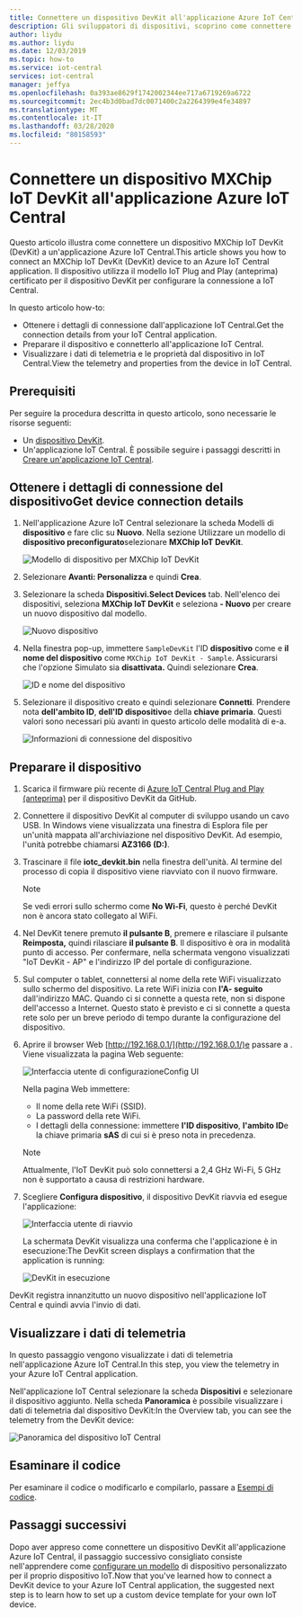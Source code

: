 ```yaml
---
title: Connettere un dispositivo DevKit all'applicazione Azure IoT Central | Microsoft Docs
description: Gli sviluppatori di dispositivi, scoprino come connettere un dispositivo MXChip IoT DevKit all'applicazione Azure IoT Central usando Plug and Play IoT (anteprima).
author: liydu
ms.author: liydu
ms.date: 12/03/2019
ms.topic: how-to
ms.service: iot-central
services: iot-central
manager: jeffya
ms.openlocfilehash: 0a393ae8629f1742002344ee717a6719269a6722
ms.sourcegitcommit: 2ec4b3d0bad7dc0071400c2a2264399e4fe34897
ms.translationtype: MT
ms.contentlocale: it-IT
ms.lasthandoff: 03/28/2020
ms.locfileid: "80158593"
---
```

# <a name="connect-an-mxchip-iot-devkit-device-to-your-azure-iot-central-application"></a>Connettere un dispositivo MXChip IoT DevKit all'applicazione Azure IoT Central

Questo articolo illustra come connettere un dispositivo MXChip IoT DevKit (DevKit) a un'applicazione Azure IoT Central.This article shows you how to connect an MXChip IoT DevKit (DevKit) device to an Azure IoT Central application. Il dispositivo utilizza il modello IoT Plug and Play (anteprima) certificato per il dispositivo DevKit per configurare la connessione a IoT Central.

In questo articolo how-to:

- Ottenere i dettagli di connessione dall'applicazione IoT Central.Get the connection details from your IoT Central application.
- Preparare il dispositivo e connetterlo all'applicazione IoT Central.
- Visualizzare i dati di telemetria e le proprietà dal dispositivo in IoT Central.View the telemetry and properties from the device in IoT Central.

## <a name="prerequisites"></a>Prerequisiti

Per seguire la procedura descritta in questo articolo, sono necessarie le risorse seguenti:

- Un [dispositivo DevKit](https://aka.ms/iot-devkit-purchase).
- Un'applicazione IoT Central. È possibile seguire i passaggi descritti in [Creare un'applicazione IoT Central](./quick-deploy-iot-central.md).

## <a name="get-device-connection-details"></a>Ottenere i dettagli di connessione del dispositivoGet device connection details

1. Nell'applicazione Azure IoT Central selezionare la scheda Modelli di **dispositivo** e fare clic su **Nuovo**. Nella sezione Utilizzare un modello di **dispositivo preconfigurato**selezionare **MXChip IoT DevKit**.

    ![Modello di dispositivo per MXChip IoT DevKit](media/howto-connect-devkit/device-template.png)

1. Selezionare **Avanti: Personalizza** e quindi **Crea**.

1. Selezionare la scheda **Dispositivi.Select Devices** tab. Nell'elenco dei dispositivi, seleziona **MXChip IoT DevKit** e seleziona **- Nuovo** per creare un nuovo dispositivo dal modello.

    ![Nuovo dispositivo](media/howto-connect-devkit/new-device.png)

1. Nella finestra pop-up, immettere `SampleDevKit` l'ID **dispositivo** come e **il nome del dispositivo** come `MXChip IoT DevKit - Sample`. Assicurarsi che l'opzione Simulato sia **disattivata.** Quindi selezionare **Crea**.

    ![ID e nome del dispositivo](media/howto-connect-devkit/device-id-name.png)

1. Selezionare il dispositivo creato e quindi selezionare **Connetti**. Prendere nota **dell'ambito ID**, **dell'ID dispositivo**e della **chiave primaria**. Questi valori sono necessari più avanti in questo articolo delle modalità di e-a.

    ![Informazioni di connessione del dispositivo](media/howto-connect-devkit/device-connection-info.png)

## <a name="prepare-the-device"></a>Preparare il dispositivo

1. Scarica il firmware più recente di [Azure IoT Central Plug and Play (anteprima)](https://github.com/Azure-Samples/mxchip-iot-devkit-pnp/raw/master/bin/iotc_devkit.bin) per il dispositivo DevKit da GitHub.

1. Connettere il dispositivo DevKit al computer di sviluppo usando un cavo USB. In Windows viene visualizzata una finestra di Esplora file per un'unità mappata all'archiviazione nel dispositivo DevKit. Ad esempio, l'unità potrebbe chiamarsi **AZ3166 (D:)**.

1. Trascinare il file **iotc_devkit.bin** nella finestra dell'unità. Al termine del processo di copia il dispositivo viene riavviato con il nuovo firmware.

    > [!NOTE]
    > Se vedi errori sullo schermo come **No Wi-Fi**, questo è perché DevKit non è ancora stato collegato al WiFi.

1. Nel DevKit tenere premuto **il pulsante B**, premere e rilasciare il pulsante **Reimposta,** quindi rilasciare **il pulsante B**. Il dispositivo è ora in modalità punto di accesso. Per confermare, nella schermata vengono visualizzati "IoT DevKit - AP" e l'indirizzo IP del portale di configurazione.

1. Sul computer o tablet, connettersi al nome della rete WiFi visualizzato sullo schermo del dispositivo. La rete WiFi inizia con **l'A- seguito** dall'indirizzo MAC. Quando ci si connette a questa rete, non si dispone dell'accesso a Internet. Questo stato è previsto e ci si connette a questa rete solo per un breve periodo di tempo durante la configurazione del dispositivo.

1. Aprire il browser Web [http://192.168.0.1/](http://192.168.0.1/)e passare a . Viene visualizzata la pagina Web seguente:

    ![Interfaccia utente di configurazioneConfig UI](media/howto-connect-devkit/config-ui.png)

    Nella pagina Web immettere:

    - Il nome della rete WiFi (SSID).
    - La password della rete WiFi.
    - I dettagli della connessione: immettere **l'ID dispositivo**, **l'ambito ID**e la chiave primaria **sAS** di cui si è preso nota in precedenza.

    > [!NOTE]
    > Attualmente, l'IoT DevKit può solo connettersi a 2,4 GHz Wi-Fi, 5 GHz non è supportato a causa di restrizioni hardware.

1. Scegliere **Configura dispositivo**, il dispositivo DevKit riavvia ed esegue l'applicazione:

    ![Interfaccia utente di riavvio](media/howto-connect-devkit/reboot-ui.png)

    La schermata DevKit visualizza una conferma che l'applicazione è in esecuzione:The DevKit screen displays a confirmation that the application is running:

    ![DevKit in esecuzione](media/howto-connect-devkit/devkit-running.png)

DevKit registra innanzitutto un nuovo dispositivo nell'applicazione IoT Central e quindi avvia l'invio di dati.

## <a name="view-the-telemetry"></a>Visualizzare i dati di telemetria

In questo passaggio vengono visualizzate i dati di telemetria nell'applicazione Azure IoT Central.In this step, you view the telemetry in your Azure IoT Central application.

Nell'applicazione IoT Central selezionare la scheda **Dispositivi** e selezionare il dispositivo aggiunto. Nella scheda **Panoramica** è possibile visualizzare i dati di telemetria dal dispositivo DevKit:In the Overview tab, you can see the telemetry from the DevKit device:

![Panoramica del dispositivo IoT Central](media/howto-connect-devkit/mxchip-overview-page.png)

## <a name="review-the-code"></a>Esaminare il codice

Per esaminare il codice o modificarlo e compilarlo, passare a [Esempi di codice](https://docs.microsoft.com/samples/azure-samples/mxchip-iot-devkit-pnp/sample/).

## <a name="next-steps"></a>Passaggi successivi

Dopo aver appreso come connettere un dispositivo DevKit all'applicazione Azure IoT Central, il passaggio successivo consigliato consiste nell'apprendere come [configurare un modello](./howto-set-up-template.md) di dispositivo personalizzato per il proprio dispositivo IoT.Now that you've learned how to connect a DevKit device to your Azure IoT Central application, the suggested next step is to learn how to set up a custom device template for your own IoT device.
